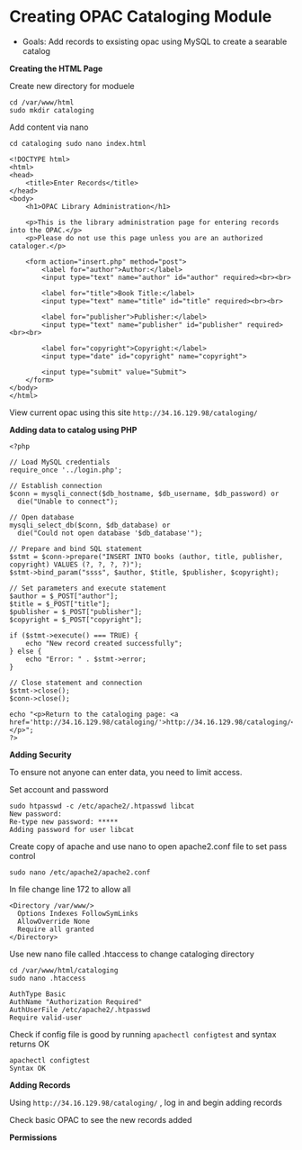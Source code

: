 # Creating OPAC Cataloging Module
- Goals: Add records to exsisting opac using MySQL to create a searable catalog

**Creating the HTML Page**

Create new directory for moduele 

```
cd /var/www/html
sudo mkdir cataloging
```

Add content via nano

`cd cataloging
sudo nano index.html`

```
<!DOCTYPE html>
<html>
<head>
    <title>Enter Records</title>
</head>
<body>
    <h1>OPAC Library Administration</h1>

    <p>This is the library administration page for entering records into the OPAC.</p>
    <p>Please do not use this page unless you are an authorized cataloger.</p>

    <form action="insert.php" method="post">
        <label for="author">Author:</label>
        <input type="text" name="author" id="author" required><br><br>

        <label for="title">Book Title:</label>
        <input type="text" name="title" id="title" required><br><br>

        <label for="publisher">Publisher:</label>
        <input type="text" name="publisher" id="publisher" required><br><br>

        <label for="copyright">Copyright:</label>
        <input type="date" id="copyright" name="copyright">

        <input type="submit" value="Submit">
    </form>
</body>
</html>

```

View current opac using this site `http://34.16.129.98/cataloging/`

**Adding data to catalog using PHP**

```
<?php

// Load MySQL credentials
require_once '../login.php';

// Establish connection
$conn = mysqli_connect($db_hostname, $db_username, $db_password) or
  die("Unable to connect");

// Open database
mysqli_select_db($conn, $db_database) or
  die("Could not open database '$db_database'");

// Prepare and bind SQL statement
$stmt = $conn->prepare("INSERT INTO books (author, title, publisher, copyright) VALUES (?, ?, ?, ?)");
$stmt->bind_param("ssss", $author, $title, $publisher, $copyright);

// Set parameters and execute statement
$author = $_POST["author"];
$title = $_POST["title"];
$publisher = $_POST["publisher"];
$copyright = $_POST["copyright"];

if ($stmt->execute() === TRUE) {
    echo "New record created successfully";
} else {
    echo "Error: " . $stmt->error;
}

// Close statement and connection
$stmt->close();
$conn->close();

echo "<p>Return to the cataloging page: <a href='http://34.16.129.98/cataloging/'>http://34.16.129.98/cataloging/</a></p>";
?>

```

**Adding Security**

To ensure not anyone can enter data, you need to limit access. 

Set account and password

```
sudo htpasswd -c /etc/apache2/.htpasswd libcat
New password: 
Re-type new password: *****
Adding password for user libcat

```

Create copy of apache and use nano to open apache2.conf file to set pass control

`sudo nano /etc/apache2/apache2.conf`

In file change line 172 to allow all 

```
<Directory /var/www/>
  Options Indexes FollowSymLinks
  AllowOverride None
  Require all granted
</Directory>
```
Use new nano file called .htaccess to change cataloging directory

```
cd /var/www/html/cataloging
sudo nano .htaccess

AuthType Basic
AuthName "Authorization Required"
AuthUserFile /etc/apache2/.htpasswd
Require valid-user
```

Check if config file is good by running `apachectl configtest` and syntax returns OK 

```
apachectl configtest
Syntax OK
```

**Adding Records**

Using `http://34.16.129.98/cataloging/` , log in and begin adding records

Check basic OPAC to see the new records added 

**Permissions**






